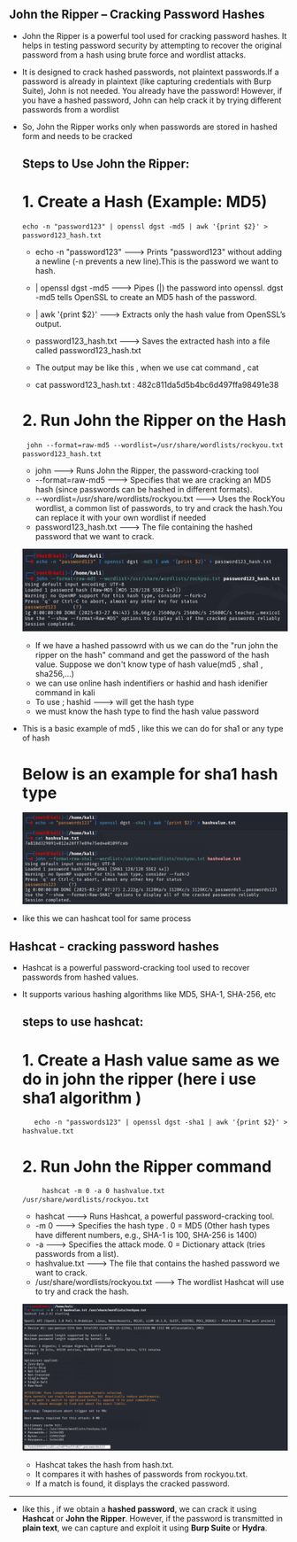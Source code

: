 ## John the Ripper – Cracking Password Hashes

- John the Ripper is a powerful tool used for cracking password hashes. It helps in testing password security by attempting to recover the original password from a hash using brute force and wordlist attacks.
- It  is designed to crack hashed passwords, not plaintext passwords.If a password is already in plaintext (like capturing credentials with Burp Suite), John is not needed. You already have the password!
  However, if you have a hashed password, John can help crack it by trying different passwords from a wordlist
- So, John the Ripper works only when passwords are stored in hashed form and needs to be cracked

   ## Steps to Use John the Ripper:
  
   # 1.  Create a Hash (Example: MD5)
     
      echo -n "password123" | openssl dgst -md5 | awk '{print $2}' > password123_hash.txt

  -  echo -n "password123" --->  Prints "password123" without adding a newline (-n prevents a new line).This is the password we want to hash.
  -  | openssl dgst -md5   --->  Pipes (|) the password into openssl. dgst -md5 tells OpenSSL to create an MD5 hash of the password.
  -  | awk '{print $2}'    --->  Extracts only the hash value from OpenSSL’s output.
  -  password123_hash.txt  --->  Saves the extracted hash into a file called password123_hash.txt

  -  The output may be like this , when we use cat command , cat <filename>
  -  cat password123_hash.txt   : 482c811da5d5b4bc6d497ffa98491e38


   #  2. Run John the Ripper on the Hash

       john --format=raw-md5 --wordlist=/usr/share/wordlists/rockyou.txt password123_hash.txt

  - john ---> Runs John the Ripper, the password-cracking tool
  - --format=raw-md5 ---> Specifies that we are cracking an MD5 hash (since passwords can be hashed in different formats).
  - --wordlist=/usr/share/wordlists/rockyou.txt ---> Uses the RockYou wordlist, a common list of passwords, to try and crack the hash.You can replace it with your own wordlist if needed
  - password123_hash.txt ---> The file containing the hashed password that we want to crack.

   ![](https://github.com/deepthiii33/futureintern_projects/blob/main/task4/screenshots/john_ripper_md5.png)


  - If we have a hashed passowrd with us we can do the  "run john the ripper on the hash" command and get the password of the hash value. Suppose we don't know type of hash value(md5 , sha1 , sha256,...)
  -  we can use online hash indentifiers or hashid and hash idenifier command in kali 
  - To use ;  hashid <hashvalue> --->  will get the hash type
  - we must know the hash type to find the hash value password
 - This is a basic example of md5 , like this we can do for sha1 or any type of hash

   # Below is an example for sha1 hash type

      ![](https://github.com/deepthiii33/futureintern_projects/blob/main/task4/screenshots/john_sha1.png)

  - like this we can hashcat tool for same process

## Hashcat - cracking password hashes

- Hashcat is a powerful password-cracking tool used to recover passwords from hashed values.
- It supports various hashing algorithms like MD5, SHA-1, SHA-256, etc

   ## steps to use hashcat:
  
     # 1. Create a Hash value same as we do in john the ripper (here i use sha1 algorithm )
         echo -n "passwords123" | openssl dgst -sha1 | awk '{print $2}' > hashvalue.txt

     # 2. Run John the Ripper command
           hashcat -m 0 -a 0 hashvalue.txt /usr/share/wordlists/rockyou.txt

    - hashcat ---> Runs Hashcat, a powerful password-cracking tool.
    - -m 0 ---> Specifies the hash type .  0 = MD5 (Other hash types have different numbers, e.g., SHA-1 is 100, SHA-256 is 1400)
    - -a  ---> Specifies the attack mode. 0 = Dictionary attack (tries passwords from a list).
    - hashvalue.txt ---> The file that contains the hashed password we want to crack.
    - /usr/share/wordlists/rockyou.txt ---> The wordlist Hashcat will use to try and crack the hash.
 
  ![](https://github.com/deepthiii33/futureintern_projects/blob/main/task4/screenshots/hashcat.png)

  * Hashcat takes the hash from hash.txt.
  * It compares it with hashes of passwords from rockyou.txt.
  * If a match is found, it displays the cracked password.

 ---------   

 * like this , if we obtain a **hashed password**, we can crack it using **Hashcat** or **John the Ripper**. However, if the password is transmitted in **plain text**, we can capture and exploit it using **Burp Suite** or **Hydra**.


  






  
  

    
      
   

  











